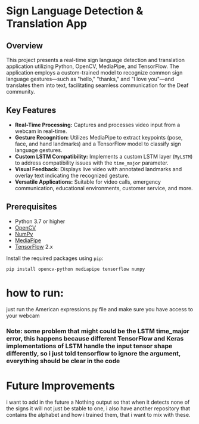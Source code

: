 # Sign Language Detection & Translation App

## Overview

This project presents a real-time sign language detection and translation application utilizing Python, OpenCV, MediaPipe, and TensorFlow. The application employs a custom-trained model to recognize common sign language gestures—such as "hello," "thanks," and "I love you"—and translates them into text, facilitating seamless communication for the Deaf community.

## Key Features

- **Real-Time Processing:** Captures and processes video input from a webcam in real-time.
- **Gesture Recognition:** Utilizes MediaPipe to extract keypoints (pose, face, and hand landmarks) and a TensorFlow model to classify sign language gestures.
- **Custom LSTM Compatibility:** Implements a custom LSTM layer (`MyLSTM`) to address compatibility issues with the `time_major` parameter.
- **Visual Feedback:** Displays live video with annotated landmarks and overlay text indicating the recognized gesture.
- **Versatile Applications:** Suitable for video calls, emergency communication, educational environments, customer service, and more.

## Prerequisites

- Python 3.7 or higher
- [OpenCV](https://opencv.org/)
- [NumPy](https://numpy.org/)
- [MediaPipe](https://mediapipe.dev/)
- [TensorFlow](https://www.tensorflow.org/) 2.x

Install the required packages using `pip`:

```bash
pip install opencv-python mediapipe tensorflow numpy

```
# how to run:
just run the American expressions.py file and make sure you have access to your webcam 


### Note: some problem that might could be the LSTM time_major error, this happens because different TensorFlow and Keras implementations of LSTM handle the input tensor shape differently, so i just told tensorflow to ignore the argument, everything should be clear in the code 

# Future Improvements 
i want to add in the future a Nothing output so that when it detects none of the signs it will not just be stable to one, 
i also have another repository that contains the alphabet and how i trained them, that i want to mix with these.